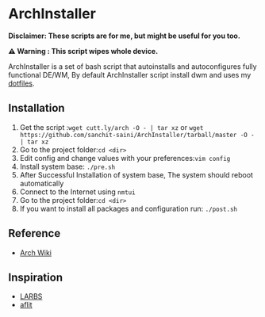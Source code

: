 # ArchInstaller
**Disclaimer: These scripts are for me, but might be useful for you too.**

**⚠ Warning  : This script wipes whole device.**


ArchInstaller is a set of bash script that autoinstalls and autoconfigures fully functional DE/WM, By default ArchInstaller script install dwm and uses my [dotfiles](https://github.com/sanchit-saini/dotfiles).

## Installation
1. Get the script :```wget cutt.ly/arch -O - | tar xz``` or ```wget https://github.com/sanchit-saini/ArchInstaller/tarball/master -O - | tar xz```
2. Go to the project folder:```cd <dir>```
3. Edit config and change values with your preferences:```vim config```
4. Install system base: ```./pre.sh```
5. After Successful Installation of system base, The system should reboot automatically
6. Connect to the Internet using ```nmtui```
7. Go to the project folder:```cd <dir>```
8. If you want to install all packages and configuration run: ```./post.sh```

## Reference 
- [Arch Wiki](https://wiki.archlinux.org/)

## Inspiration
- [LARBS](https://github.com/LukeSmithxyz/LARBS)
- [aflit](https://github.com/awalgarg/aflit)

